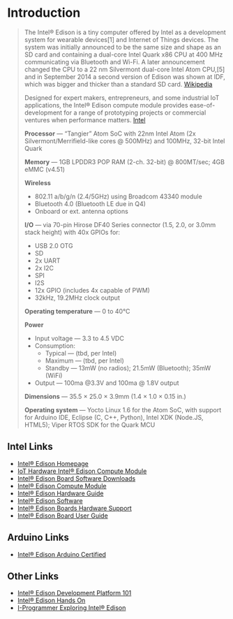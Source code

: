 # Introduction

> The Intel® Edison is a tiny computer offered by Intel as a development system for wearable devices\[1\] and Internet of Things devices. The system was initially announced to be the same size and shape as an SD card and containing a dual-core Intel Quark x86 CPU at 400 MHz communicating via Bluetooth and Wi-Fi. A later announcement changed the CPU to a 22 nm Silvermont dual-core Intel Atom CPU,\[5\] and in September 2014 a second version of Edison was shown at IDF, which was bigger and thicker than a standard SD card. [Wikipedia](https://en.wikipedia.org/wiki/Intel_Edison)
>
> Designed for expert makers, entrepreneurs, and some industrial IoT applications, the Intel® Edison compute module provides ease-of-development for a range of prototyping projects or commercial ventures when performance matters. [Intel](http://www.intel.com/content/www/us/en/do-it-yourself/edison.html)
>
> **Processor** — “Tangier” Atom SoC with 22nm Intel Atom \(2x Silvermont/Merrifield-like cores @ 500MHz\) and 100MHz, 32-bit Intel Quark
>
> **Memory** — 1GB LPDDR3 POP RAM \(2-ch. 32-bit\) @ 800MT/sec; 4GB eMMC \(v4.51\)
>
> **Wireless**
>
> * 802.11 a/b/g/n \(2.4/5GHz\) using Broadcom 43340 module
> * Bluetooth 4.0 \(Bluetooth LE due in Q4\)
> * Onboard or ext. antenna options
>
> **I/O** — via 70-pin Hirose DF40 Series connector \(1.5, 2.0, or 3.0mm stack height\) with 40x GPIOs for:
>
> * USB 2.0 OTG
> * SD
> * 2x UART
> * 2x I2C
> * SPI
> * I2S
> * 12x GPIO \(includes 4x capable of PWM\)
> * 32kHz, 19.2MHz clock output
>
> **Operating temperature** — 0 to 40°C
>
> **Power**
>
> * Input voltage — 3.3 to 4.5 VDC
> * Consumption:
>   * Typical — \(tbd, per Intel\)
>   * Maximum — \(tbd, per Intel\)
>   * Standby — 13mW \(no radios\); 21.5mW \(Bluetooth\); 35mW \(WiFi\)
> * Output — 100ma @3.3V and 100ma @ 1.8V output
>
> **Dimensions** — 35.5 × 25.0 × 3.9mm \(1.4 × 1.0 × 0.15 in.\)
>
> **Operating system** — Yocto Linux 1.6 for the Atom SoC, with support for Arduino IDE, Eclipse \(C, C++, Python\), Intel XDK \(Node.JS, HTML5\); Viper RTOS SDK for the Quark MCU

## Intel Links

* [Intel® Edison Homepage](http://www.intel.com/content/www/us/en/do-it-yourself/edison.html)
* [IoT Hardware Intel® Edison Compute Module](https://software.intel.com/en-us/iot/hardware/edison)
* [Intel® Edison Board Software Downloads](https://software.intel.com/en-us/iot/hardware/edison/downloads)
* [Intel® Edison Compute Module](http://www.intel.com/support/edison/sb/CS-035274.htm?wapkw=edison+compute+module+hardware+guide)
* [Intel® Edison Hardware Guide](http://akizukidenshi.com/download/ds/intel/edison-module_HG_331189-002.pdf)
* [Intel® Edison Software](http://download.intel.com/support/edison/sb/edison_rn_332032008.pdf)
* [Intel® Edison Boards Hardware Support](https://www-ssl.intel.com/content/www/us/en/do-it-yourself/support/maker/edison/edison-documents-and-guides.html)
* [Intel® Edison Board User Guide](https://software.intel.com/en-us/intel-edison-board-user-guide)

## Arduino Links

* [Intel® Edison Arduino Certified](https://www.arduino.cc/en/ArduinoCertified/IntelEdison)

## Other Links

* [Intel® Edison Development Platform 101](http://akizukidenshi.com/download/ds/intel/edisonPB331179_001Edison101Presentation.pdf)
* [Intel® Edison Hands On](http://blog.dimitridiakopoulos.com/2014/09/10/hands-on-intel-edison/)
* [I-Programmer Exploring Intel® Edison](http://www.i-programmer.info/ebooks/exploring-edison.html)

